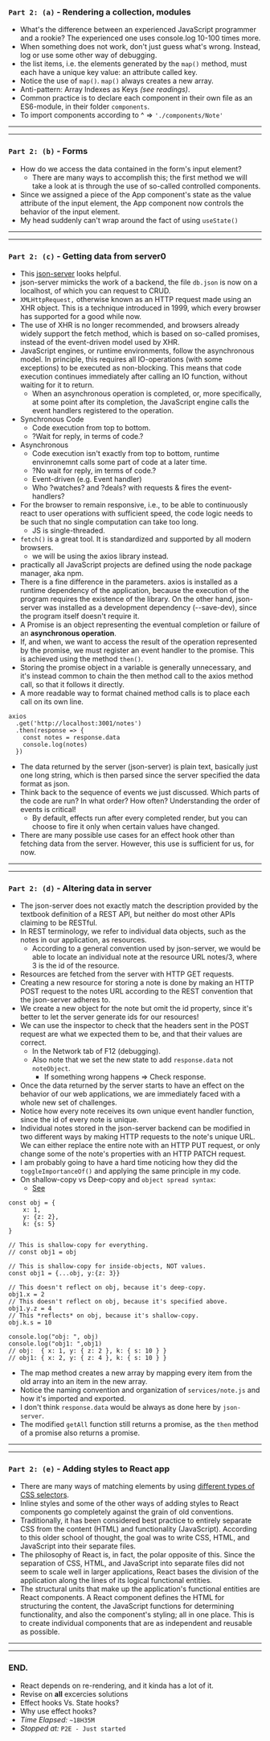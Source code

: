 ### `Part 2: (a)` - Rendering a collection, modules
* What's the difference between an experienced JavaScript programmer and a rookie? The experienced one uses console.log 10-100 times more.
* When something does not work, don't just guess what's wrong. Instead, log or use some other way of debugging.
* the list items, i.e. the elements generated by the `map()` method, must each have a unique key value: an attribute called key.
* Notice the use of `map()`. `map()` always creates a new array.
* Anti-pattern: Array Indexes as Keys _(see readings)_.
* Common practice is to declare each component in their own file as an ES6-module, in their folder `components`.
* To import components according to ^ => `'./components/Note'`
---
---
### `Part 2: (b)` - Forms
* How do we access the data contained in the form's input element?
  * There are many ways to accomplish this; the first method we will take a look at is through the use of so-called controlled components.
* Since we assigned a piece of the App component's state as the value attribute of the input element, the App component now controls the behavior of the input element.
* My head suddenly can't wrap around the fact of using `useState()`
---
---
### `Part 2: (c)` - Getting data from server0
* This [json-server](https://github.com/typicode/json-server) looks helpful.
* json-server mimicks the work of a backend, the file `db.json` is now on a localhost, of which you can request to CRUD.
* `XMLHttpRequest,` otherwise known as an HTTP request made using an XHR object. This is a technique introduced in 1999, which every browser has supported for a good while now.
* The use of XHR is no longer recommended, and browsers already widely support the fetch method, which is based on so-called promises, instead of the event-driven model used by XHR.
* JavaScript engines, or runtime environments, follow the asynchronous model. In principle, this requires all IO-operations (with some exceptions) to be executed as non-blocking. This means that code execution continues immediately after calling an IO function, without waiting for it to return.
  * When an asynchronous operation is completed, or, more specifically, at some point after its completion, the JavaScript engine calls the event handlers registered to the operation.
* Synchronous Code
  * Code execution from top to bottom.
  * ?Wait for reply, in terms of code.?
* Asynchronous
  * Code execution isn't exactly from top to bottom, runtime envinronemnt calls some part of code at a later time.
  * ?No wait for reply, im terms of code.?
  * Event-driven (e.g. Event handler)
  * Who ?watches? and ?deals? with requests & fires the event-handlers?
* For the browser to remain responsive, i.e., to be able to continuously react to user operations with sufficient speed, the code logic needs to be such that no single computation can take too long.
  * JS is single-threaded.
* `fetch()` is a great tool. It is standardized and supported by all modern browsers.
  * we will be using the axios library instead.
* practically all JavaScript projects are defined using the node package manager, aka npm.
* There is a fine difference in the parameters. axios is installed as a runtime dependency of the application, because the execution of the program requires the existence of the library. On the other hand, json-server was installed as a development dependency (--save-dev), since the program itself doesn't require it. 
* A Promise is an object representing the eventual completion or failure of an **asynchronous operation**.
* If, and when, we want to access the result of the operation represented by the promise, we must register an event handler to the promise. This is achieved using the method `then()`.
* Storing the promise object in a variable is generally unnecessary, and it's instead common to chain the then method call to the axios method call, so that it follows it directly.
* A more readable way to format chained method calls is to place each call on its own line.
```JS
axios
  .get('http://localhost:3001/notes')
  .then(response => {
    const notes = response.data
    console.log(notes)
  })
```
* The data returned by the server (json-server) is plain text, basically just one long string, which is then parsed since the server specified the data format as json.
* Think back to the sequence of events we just discussed. Which parts of the code are run? In what order? How often? Understanding the order of events is critical!
  * By default, effects run after every completed render, but you can choose to fire it only when certain values have changed.
* There are many possible use cases for an effect hook other than fetching data from the server. However, this use is sufficient for us, for now.
---
---
### `Part 2: (d)` - Altering data in server
* The json-server does not exactly match the description provided by the textbook definition of a REST API, but neither do most other APIs claiming to be RESTful.
* In REST terminology, we refer to individual data objects, such as the notes in our application, as resources.
  * According to a general convention used by json-server, we would be able to locate an individual note at the resource URL notes/3, where 3 is the id of the resource.
* Resources are fetched from the server with HTTP GET requests.
* Creating a new resource for storing a note is done by making an HTTP POST request to the notes URL according to the REST convention that the json-server adheres to.
* We create a new object for the note but omit the id property, since it's better to let the server generate ids for our resources!
* We can use the inspector to check that the headers sent in the POST request are what we expected them to be, and that their values are correct.
  * In the Network tab of F12 (debugging).
  * Also note that we set the new state to add `response.data` not `noteObject`.
    * If something wrong happens => Check response.
* Once the data returned by the server starts to have an effect on the behavior of our web applications, we are immediately faced with a whole new set of challenges.
* Notice how every note receives its own unique event handler function, since the id of every note is unique.
* Individual notes stored in the json-server backend can be modified in two different ways by making HTTP requests to the note's unique URL. We can either replace the entire note with an HTTP PUT request, or only change some of the note's properties with an HTTP PATCH request.
* I am probably going to have a hard time noticing how they did the `toggleImportanceOf()` and applying the same principle in my code.
* On shallow-copy vs Deep-copy and `object spread syntax`:
  * [See](https://fullstackopen.com/en/part2/altering_data_in_server#changing-the-importance-of-notes)
```JS
const obj = {
    x: 1,
    y: {z: 2},
    k: {s: 5}
}

// This is shallow-copy for everything.
// const obj1 = obj

// This is shallow-copy for inside-objects, NOT values.
const obj1 = {...obj, y:{z: 3}}

// This doesn't reflect on obj, because it's deep-copy.
obj1.x = 2
// This doesn't reflect on obj, because it's specified above.
obj1.y.z = 4
// This *reflects* on obj, because it's shallow-copy.
obj.k.s = 10

console.log("obj: ", obj)
console.log("obj1: ",obj1)
// obj:  { x: 1, y: { z: 2 }, k: { s: 10 } }
// obj1: { x: 2, y: { z: 4 }, k: { s: 10 } }
```
* The map method creates a new array by mapping every item from the old array into an item in the new array. 
* Notice the naming convention and organization of `services/note.js` and how it's imported and exported.
* I don't think `response.data` would be always as done here by `json-server`.
* The modified `getAll` function still returns a promise, as the `then` method of a promise also returns a promise.
---
---
### `Part 2: (e)` - Adding styles to React app
* There are many ways of matching elements by using [different types of CSS selectors](https://developer.mozilla.org/en-US/docs/Web/CSS/CSS_Selectors).
* Inline styles and some of the other ways of adding styles to React components go completely against the grain of old conventions.
* Traditionally, it has been considered best practice to entirely separate CSS from the content (HTML) and functionality (JavaScript). According to this older school of thought, the goal was to write CSS, HTML, and JavaScript into their separate files.
* The philosophy of React is, in fact, the polar opposite of this. Since the separation of CSS, HTML, and JavaScript into separate files did not seem to scale well in larger applications, React bases the division of the application along the lines of its logical functional entities.
* The structural units that make up the application's functional entities are React components. A React component defines the HTML for structuring the content, the JavaScript functions for determining functionality, and also the component's styling; all in one place. This is to create individual components that are as independent and reusable as possible.
---
---
### END.
* React depends on re-rendering, and it kinda has a lot of it.
* Revise on **all** excercies solutions
* Effect hooks Vs. State hooks?
* Why use effect hooks?
* *Time Elapsed:* `~18H35M`
* *Stopped at:* `P2E - Just started`
